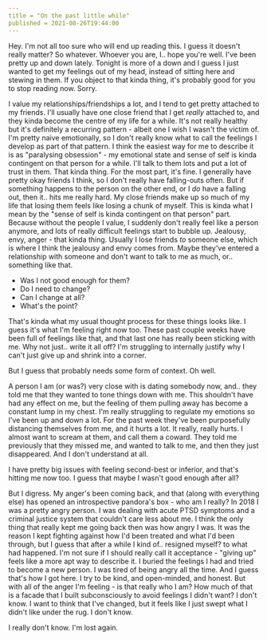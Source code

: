 ```yaml
---
title = "On the past little while"
published = 2021-08-26T19:44:00
---
```


Hey. I'm not all too sure who will end up reading this. I guess it doesn't really matter? So whatever. Whoever you are,
I.. hope you're well. I've been pretty up and down lately. Tonight is more of a down and I guess I just wanted to get my
feelings out of my head, instead of sitting here and stewing in them. If you object to that kinda thing, it's probably
good for you to stop reading now. Sorry.

I value my relationships/friendships a lot, and I tend to get pretty attached to my friends. I'll usually have one close
friend that I get *really* attached to, and they kinda become the centre of my life for a while. It's not really healthy
but it's definitely a recurring pattern - albeit one I wish I wasn't the victim of. I'm pretty naive emotionally,
so I don't really know what to call the feelings I develop as part of that pattern. I think the easiest way for me to
describe it is as "paralysing obsession" - my emotional state and sense of self is kinda contingent on that person for a
while. I'll talk to them lots and put a lot of trust in them. That kinda thing. For the most part, it's fine. I
generally have pretty okay friends I think, so I don't really have falling-outs often. But if something happens to the
person on the other end, or I *do* have a falling out, then it.. hits me really hard. My close friends make up so much
of my life that losing them feels like losing a chunk of myself. This is kinda what I mean by the "sense of self is
kinda contingent on that person" part. Because without the people I value, I suddenly don't really feel like a person
anymore, and lots of really difficult feelings start to bubble up. Jealousy, envy, anger - that kinda thing. Usually I
lose friends *to* someone else, which is where I think the jealousy and envy comes from. Maybe they've entered a
relationship with someone and don't want to talk to me as much, or.. something like that.

- Was I not good enough for them?
- Do I need to change?
- Can I change at all?
- What's the point?

That's kinda what my usual thought process for these things looks like. I guess it's what I'm feeling right now too.
These past couple weeks have been full of feelings like that, and that last one has really been sticking with me. Why
not just.. write it all off? I'm struggling to internally justify why I can't just give up and shrink into a corner.

But I guess that probably needs some form of context. Oh well.

A person I am (or was?) very close with is dating somebody now, and.. they told me that they wanted to tone things down
with me. This shouldn't have had any effect on me, but the feeling of them pulling away has become a constant lump in my
chest. I'm really struggling to regulate my emotions so I've been up and down a lot. For the past week they've been
purposefully distancing themselves from me, and it hurts a lot. It really, really hurts. I almost want to scream at
them, and call them a coward. They told me previously that they missed me, and wanted to talk to me, and
then they just disappeared. And I don't understand at all.

I have pretty big issues with feeling second-best or inferior, and that's hitting me now too. I guess that maybe I
wasn't good enough after all?

But I digress. My anger's been coming back, and that (along with everything else) has opened an introspective pandora's
box - who am I really? In 2018 I was a pretty angry person. I was dealing with acute PTSD symptoms and a criminal
justice system that couldn't care less about me. I think the only thing that really kept me going back then was how
angry I was. It was the reason I kept fighting against how I'd been treated and what I'd been through, but I guess that
after a while I kind of.. resigned myself? to what had happened. I'm not sure if I should really call it acceptance -
"giving up" feels like a more apt way to describe it. I buried the feelings I had and tried to become a new person. I
was tired of being angry all the time. And I guess that's how I got here. I try to be kind, and open-minded, and honest.
But with all of the anger I'm feeling - is that really who I am? How much of that is a facade that I built
subconsciously to avoid feelings I didn't want? I don't know. I want to think that I've changed, but it feels like I
just swept what I didn't like under the rug. I don't know.

I really don't know. I'm lost again.